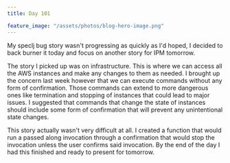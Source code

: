 ```yaml
---
title: Day 101

feature_image: "/assets/photos/blog-hero-image.png"
---
```


My speclj bug story wasn't progressing as quickly as I'd hoped, I decided to back burner it today
and focus on another story for IPM tomorrow.

The story I picked up was on infrastructure. This is where we can access all the AWS instances
and make any changes to them as needed. I brought up the concern last week however that we can
execute commands without any form of confirmation. Those commands can extend to more dangerous ones
like termination and stopping of instances that could lead to major issues. I suggested that commands
that change the state of instances should include some form of confirmation that will prevent any
unintentional state changes.

This story actually wasn't very difficult at all. I created a function that would run a passed along
invocation through a confirmation that would stop the invocation unless the user confirms said invocation.
By the end of the day I had this finished and ready to present for tomorrow.